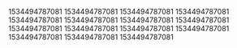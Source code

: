 1534494787081
1534494787081
1534494787081
1534494787081
1534494787081
1534494787081
1534494787081
1534494787081
1534494787081
1534494787081
1534494787081
1534494787081
1534494787081
1534494787081
1534494787081